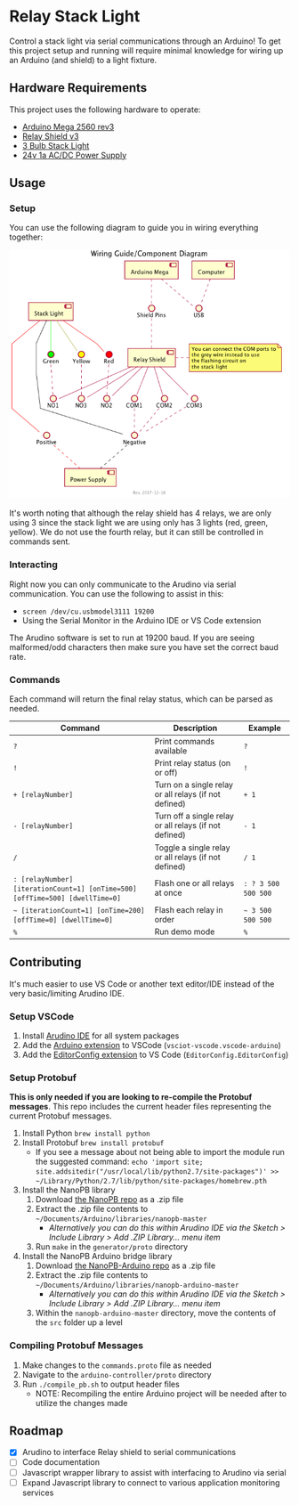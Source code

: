 # Relay Stack Light

Control a stack light via serial communications through an Arduino! To get this project setup and running will require minimal knowledge for wiring up an Arduino (and shield) to a light fixture.

## Hardware Requirements

This project uses the following hardware to operate:

- [Arduino Mega 2560 rev3](https://store.arduino.cc/usa/arduino-mega-2560-rev3)
- [Relay Shield v3](https://www.seeedstudio.com/Relay-Shield-v3.0-p-2440.html)
- [3 Bulb Stack Light](https://www.amazon.com/dp/B00AFXJKNA)
- [24v 1a AC/DC Power Supply](https://www.amazon.com/gp/product/B00NUI2WGY)

## Usage

### Setup

You can use the following diagram to guide you in wiring everything together:

![wiring guide](docs/wiring.png)

It's worth noting that although the relay shield has 4 relays, we are only using 3 since the stack light we are using only has 3 lights (red, green, yellow). We do not use the fourth relay, but it can still be controlled in commands sent.

### Interacting

Right now you can only communicate to the Arudino via serial communication. You can use the following to assist in this:

- `screen /dev/cu.usbmodel3111 19200`
- Using the Serial Monitor in the Arduino IDE or VS Code extension

The Arudino software is set to run at 19200 baud. If you are seeing malformed/odd characters then make sure you have set the correct baud rate.

### Commands

Each command will return the final relay status, which can be parsed as needed.

|Command|Description|Example|
|---|---|---|
|`?`|Print commands available|`?`
|`!`|Print relay status (on or off)|`!`|
|`+ [relayNumber]`|Turn on a single relay or all relays (if not defined)|`+ 1`|
|`- [relayNumber]`|Turn off a single relay or all relays (if not defined)|`- 1`|
|`/`|Toggle a single relay or all relays (if not defined)|`/ 1`|
|`: [relayNumber] [iterationCount=1] [onTime=500] [offTime=500] [dwellTime=0]`|Flash one or all relays at once|`: ? 3 500 500 500`|
|`~ [iterationCount=1] [onTime=200] [offTime=0] [dwellTime=0]`|Flash each relay in order|`~ 3 500 500 500`|
|`%`|Run demo mode|`%`|

## Contributing

It's much easier to use VS Code or another text editor/IDE instead of the very basic/limiting Arudino IDE.

### Setup VSCode

1. Install [Arudino IDE]([https://www.arduino.cc/en/main/software#download]) for all system packages
1. Add the [Arduino extension](https://marketplace.visualstudio.com/items?itemName=vsciot-vscode.vscode-arduino) to VSCode (`vsciot-vscode.vscode-arduino`)
1. Add the [EditorConfig extension](https://marketplace.visualstudio.com/items?itemName=EditorConfig.EditorConfig) to VS Code (`EditorConfig.EditorConfig`)

### Setup Protobuf

**This is only needed if you are looking to re-compile the Protobuf messages**. This repo includes the current header files representing the current Protobuf messages.

1. Install Python `brew install python`
1. Install Protobuf `brew install protobuf`
    - If you see a message about not being able to import the module run the suggested command: `echo 'import site; site.addsitedir("/usr/local/lib/python2.7/site-packages")' >> ~/Library/Python/2.7/lib/python/site-packages/homebrew.pth`
1. Install the NanoPB library
    1. Download [the NanoPB repo](https://github.com/nanopb/nanopb) as a .zip file
    1. Extract the .zip file contents to `~/Documents/Arduino/libraries/nanopb-master`
        - _Alternatively you can do this within Arudino IDE via the Sketch > Include Library > Add .ZIP Library... menu item_
    1. Run `make` in the `generator/proto` directory
1. Install the NanoPB Arduino bridge library
    1. Download [the NanoPB-Arduino repo](https://github.com/eric-wieser/nanopb-arduino) as a .zip file
    1. Extract the .zip file contents to `~/Documents/Arduino/libraries/nanopb-arduino-master`
        - _Alternatively you can do this within Arudino IDE via the Sketch > Include Library > Add .ZIP Library... menu item_
    1. Within the `nanopb-arduino-master` directory, move the contents of the `src` folder up a level

### Compiling Protobuf Messages

1. Make changes to the `commands.proto` file as needed
1. Navigate to the `arduino-controller/proto` directory
1. Run `./compile_pb.sh` to output header files
    - NOTE: Recompiling the entire Arduino project will be needed after to utilize the changes made

## Roadmap

- [x] Arudino to interface Relay shield to serial communications
- [ ] Code documentation
- [ ] Javascript wrapper library to assist with interfacing to Arudino via serial
- [ ] Expand Javascript library to connect to various application monitoring services
